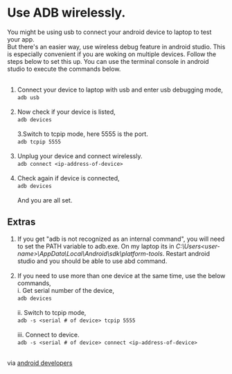 # Use ADB wirelessly.
You might be using usb to connect your android device to laptop to test your app.<br> But there's an easier way, use wireless debug feature in android studio. This is especially convenient if you are woking on multiple devices. 
Follow the steps below to set this up. You can use the terminal console in android studio to execute the commands below.<br><br>
1. Connect your device to laptop with usb and enter usb debugging mode,<br>
`adb usb`<br><br>
2. Now check if your device is listed,<br>
`adb devices`<br><br>
3.Switch to tcpip mode, here 5555 is the port.<br>
`adb tcpip 5555`<br><br>
4. Unplug your device and connect wirelessly.<br>
`adb connect <ip-address-of-device>`<br><br>
5. Check again if device is connected,<br>
`adb devices`<br><br>
And you are all set.

## Extras
1. If you get "adb is not recognized as an internal command", you will need to set the PATH variable to adb.exe. On my laptop its in *C:\Users\<user-name>\AppData\Local\Android\sdk\platform-tools*. Restart android studio and you should be able to use abd command.<br><br>
2. If you need to use more than one device at the same time, use  the below commands,<br>
i. Get serial number of the device, <br>
`adb devices`<br><br>
ii. Switch to tcpip mode,<br>
`adb -s <serial # of device> tcpip 5555`<br><br>
iii. Connect to device.<br>
`adb -s <serial # of device> connect <ip-address-of-device>`<br><br>

via [android developers](http://developer.android.com/tools/help/adb.html#wireless)
